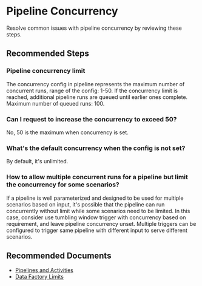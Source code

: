 <properties
  pagetitle="Pipeline Concurrency"
  description="Pipeline Concurrency or Degree of Parallelism Common Solutions"
  service=""
  resource=""
  ms.author="lijzha"
  selfhelptype="Generic"
  supporttopicids="32680901"
  resourcetags=""
  productpesids="15613"
  cloudenvironments="public,fairfax,usnat,ussec"
  articleid="1a1d9928-f072-4e3c-ba3f-a5591ecfedf5"
  ownershipid="AzureData_DataFactory" />
# Pipeline Concurrency

Resolve common issues with pipeline concurrency by reviewing these steps.

## **Recommended Steps**

### Pipeline concurrency limit

The concurrency config in pipeline represents the maximum number of concurrent runs, range of the config: 1-50. If the concurrency limit is reached, additional pipeline runs are queued until earlier ones complete. Maximum number of queued runs: 100.

### Can I request to increase the concurrency to exceed 50?

No, 50 is the maximum when concurrency is set.

### What's the default concurrency when the config is not set?

By default, it's unlimited.

### How to allow multiple concurrent runs for a pipeline but limit the concurrency for some scenarios?

If a pipeline is well parameterized and designed to be used for multiple scenarios based on input, it's possible that the pipeline can run concurrently without limit while some scenarios need to be limited. In this case, consider use tumbling window trigger with concurrency based on requirement, and leave pipeline concurrency unset. Multiple triggers can be configured to trigger same pipeline with different input to serve different scenarios.

## **Recommended Documents**

- [Pipelines and Activities](https://docs.microsoft.com/azure/data-factory/concepts-pipelines-activities#pipeline-json)
- [Data Factory Limits](https://docs.microsoft.com/azure/azure-resource-manager/management/azure-subscription-service-limits#data-factory-limits)